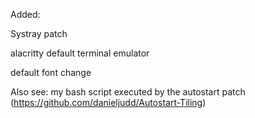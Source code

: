 Added:

Systray patch

alacritty default terminal emulator

default font change

Also see: my bash script executed by the autostart patch (https://github.com/danieljudd/Autostart-Tiling)
